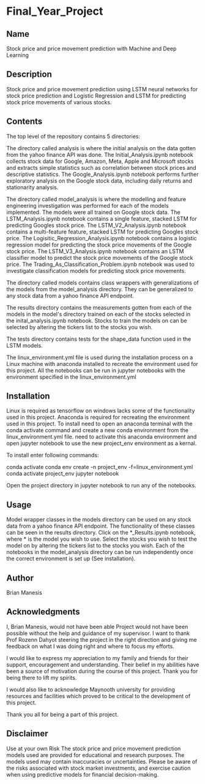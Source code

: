 # Final_Year_Project

## Name
Stock price and price movement prediction with Machine and Deep Learning

## Description
Stock price and price movement prediction using LSTM neural networks for stock price prediction and Logistic Regression and LSTM for predicting stock price movements of various stocks.

## Contents
The top level of the repository contains 5 directories: 

The directory called analysis is where the initial analysis on the data gotten from the yahoo finance API was done. The Initial_Analysis.ipynb notebook collects stock data for Google, Amazon, Meta, Apple and Microsoft stocks and extracts simple statistics such as correlation between stock prices and descriptive statistics. The Google_Analysis.ipynb notebook performs further exploratory analysis on the Google stock data, including daily returns and stationarity analysis. 

The directory called model_analysis is where the modelling and feature engineering investigation was performed for each of the models implemented. The models were all trained on Google stock data. The LSTM_Analysis.ipynb notebook contains a single feature, stacked LSTM for predicting Googles stock price. The LSTM_V2_Analysis.ipynb notebook contains a multi-feature feature, stacked LSTM for predicting Googles stock price. The Logisitic_Regression_Analysis.ipynb notebook contains a logistic regression model for predicting the stock price movements of the Google stock price. The LSTM_V3_Analysis.ipynb notebook contains an LSTM classifier model to predict the stock price movements of the Google stock price. The Trading_As_Classification_Problem.ipynb notebook was used to investigate classification models for predicting stock price movements.

The directory called models contains class wrappers with generalizations of the models from the model_analysis directory. They can be generalized to any stock data from a yahoo finance API endpoint. 

The results directory contains the measurements gotten from each of the models in the model's directory trained on each of the stocks selected in the inital_analysis.ipynb notebook. Stocks to train the models on can be selected by altering the tickers list to the stocks you wish.

The tests directory contains tests for the shape_data function used in the LSTM models. 

The linux_environment.yml file is used during the installation process on a Linux machine with anaconda installed to recreate the environment used for this project. 
All the notebooks can be run in jupyter notebooks with the environment specified in the linux_environment.yml

## Installation
Linux is required as tensorflow on windows lacks some of the functionality used in this project.
Anaconda is required for recreating the environment used in this project.
To install need to open an anaconda terminal with the conda activate command and create a new conda environment from the linux_environment.yml file. need to activate this anaconda environment and open jupyter notebook to use the new project_env environment as a kernal.

To install enter following commands:

conda activate
conda env create -n project_env -f=linux_environment.yml
conda activate project_env
jupyter notebook

Open the project directory in jupyter notebook to run any of the notebooks.

## Usage
Model wrapper classes in the models directory can be used on any stock data from a yahoo finance API endpoint. The functionality of these classes can be seen in the results directory. Click on the *_Results.ipynb notebook, where * is the model you wish to use. Select the stocks you wish to test the model on by altering the tickers list to the stocks you wish. Each of the notebooks in the model_analysis directory can be run independently once the correct environment is set up (See installation).  

## Author
Brian Manesis

## Acknowledgments
I, Brian Manesis, would not have been able Project would not have been possible without the help and guidance of my supervisor. I want to thank Prof Rozenn Dahyot steering the project in the right direction and giving me feedback on what I was doing right and where to focus my efforts.  

I would like to express my appreciation to my family and friends for their support, encouragement and understanding. Their belief in my abilities have been a source of motivation during the course of this project. Thank you for being there to lift my spirits. 

I would also like to acknowledge Maynooth university for providing resources and facilities which proved to be critical to the development of this project. 

Thank you all for being a part of this project. 

## Disclaimer
Use at your own Risk The stock price and price movement prediction models used are provided for educational and research purposes. The models used may contain inaccuracies or uncertainties. Please be aware of the risks associated with stock market investments, and exercise caution when using predictive models for financial decision-making.
